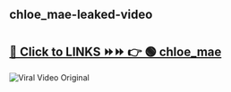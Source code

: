 
 ## chloe_mae-leaked-video 

# <h2><a href="https://clipsfans.com/chloe_mae&ref=git">🔗 Click to LINKS ⏩⏩ 👉 🟢 chloe_mae </a></h2>

<a href="https://clipsfans.com/chloe_mae&ref=git" rel="nofollow" data-target="animated-image.originalLink"><img src="https://i.ibb.co.com/xMMVF88/686577567.gif" alt="Viral Video Original" style="max-width: 100%; display: inline-block;" data-target="animated-image.originalImage"></a>
